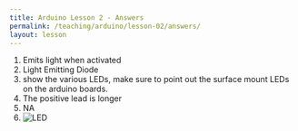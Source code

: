```yaml
---
title: Arduino Lesson 2 - Answers
permalink: /teaching/arduino/lesson-02/answers/
layout: lesson
---
```


1. Emits light when activated
1. Light Emitting Diode
1. show the various LEDs, make sure to point out the surface mount LEDs on the arduino boards.
1. The positive lead is longer
1. NA
1. ![LED](https://upload.wikimedia.org/wikipedia/commons/e/e5/LED_symbol.svg)